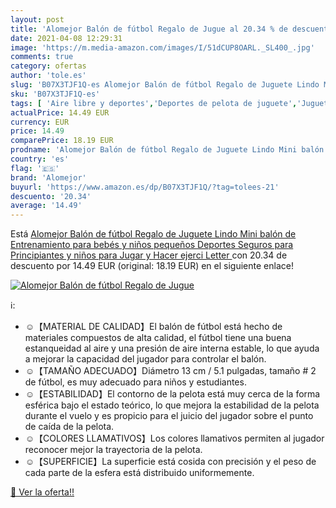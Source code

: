```yaml
---
layout: post
title: 'Alomejor Balón de fútbol Regalo de Jugue al 20.34 % de descuento'
date: 2021-04-08 12:29:31
image: 'https://m.media-amazon.com/images/I/51dCUP8OARL._SL400_.jpg'
comments: true
category: ofertas
author: 'tole.es'
slug: 'B07X3TJF1Q-es Alomejor Balón de fútbol Regalo de Juguete Lindo Mini...'
sku: 'B07X3TJF1Q-es'
tags: [ 'Aire libre y deportes','Deportes de pelota de juguete','Juguetes','Juguetes de fútbol','Juguetes y juegos','alomejor','bebés', ]
actualPrice: 14.49 EUR
currency: EUR
price: 14.49
comparePrice: 18.19 EUR
prodname: 'Alomejor Balón de fútbol Regalo de Juguete Lindo Mini balón de Entrenamiento para bebés y niños pequeños Deportes Seguros para Principiantes y niños para Jugar y Hacer ejerci Letter '
country: 'es'
flag: '🇪🇸'
brand: 'Alomejor'
buyurl: 'https://www.amazon.es/dp/B07X3TJF1Q/?tag=tolees-21'
descuento: '20.34'
average: '14.49'
---
```


Está [Alomejor Balón de fútbol Regalo de Juguete Lindo Mini balón de Entrenamiento para bebés y niños pequeños Deportes Seguros para Principiantes y niños para Jugar y Hacer ejerci Letter ](https://www.amazon.es/dp/B07X3TJF1Q/?tag=tolees-21) con 20.34 de descuento por 14.49 EUR (original: 18.19 EUR) en el siguiente enlace!

[![Alomejor Balón de fútbol Regalo de Jugue](https://m.media-amazon.com/images/I/51dCUP8OARL._SL400_.jpg)](https://www.amazon.es/dp/B07X3TJF1Q/?tag=tolees-21)

ℹ️:

- ☺【MATERIAL DE CALIDAD】El balón de fútbol está hecho de materiales compuestos de alta calidad, el fútbol tiene una buena estanqueidad al aire y una presión de aire interna estable, lo que ayuda a mejorar la capacidad del jugador para controlar el balón.
- ☺【TAMAÑO ADECUADO】Diámetro 13 cm / 5.1 pulgadas, tamaño # 2 de fútbol, ​​es muy adecuado para niños y estudiantes.
- ☺【ESTABILIDAD】El contorno de la pelota está muy cerca de la forma esférica bajo el estado teórico, lo que mejora la estabilidad de la pelota durante el vuelo y es propicio para el juicio del jugador sobre el punto de caída de la pelota.
- ☺【COLORES LLAMATIVOS】Los colores llamativos permiten al jugador reconocer mejor la trayectoria de la pelota.
- ☺【SUPERFICIE】La superficie está cosida con precisión y el peso de cada parte de la esfera está distribuido uniformemente.

[🛒 Ver la oferta!!](https://www.amazon.es/dp/B07X3TJF1Q/?tag=tolees-21)
